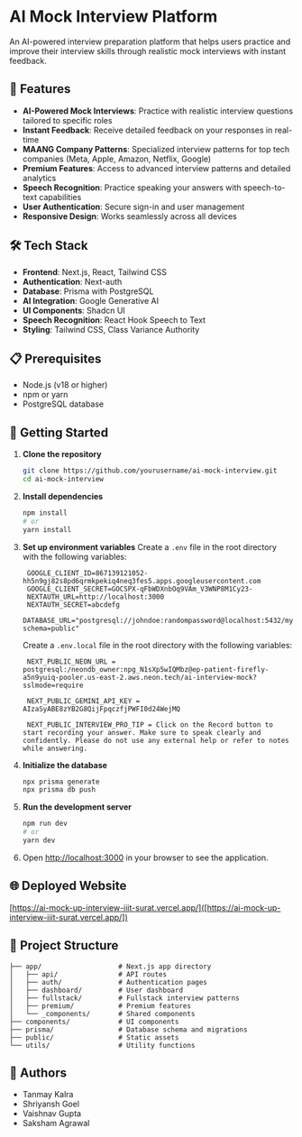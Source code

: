 # AI Mock Interview Platform

An AI-powered interview preparation platform that helps users practice and improve their interview skills through realistic mock interviews with instant feedback.

## 🚀 Features

- **AI-Powered Mock Interviews**: Practice with realistic interview questions tailored to specific roles
- **Instant Feedback**: Receive detailed feedback on your responses in real-time
- **MAANG Company Patterns**: Specialized interview patterns for top tech companies (Meta, Apple, Amazon, Netflix, Google)
- **Premium Features**: Access to advanced interview patterns and detailed analytics
- **Speech Recognition**: Practice speaking your answers with speech-to-text capabilities
- **User Authentication**: Secure sign-in and user management
- **Responsive Design**: Works seamlessly across all devices

## 🛠️ Tech Stack

- **Frontend**: Next.js, React, Tailwind CSS
- **Authentication**: Next-auth
- **Database**: Prisma with PostgreSQL
- **AI Integration**: Google Generative AI
- **UI Components**: Shadcn UI
- **Speech Recognition**: React Hook Speech to Text
- **Styling**: Tailwind CSS, Class Variance Authority

## 📋 Prerequisites

- Node.js (v18 or higher)
- npm or yarn
- PostgreSQL database

## 🚀 Getting Started

1. **Clone the repository**
   ```bash
   git clone https://github.com/yourusername/ai-mock-interview.git
   cd ai-mock-interview
   ```

2. **Install dependencies**
   ```bash
   npm install
   # or
   yarn install
   ```

3. **Set up environment variables**
   Create a `.env` file in the root directory with the following variables:
   ```
    GOOGLE_CLIENT_ID=867139121052-hh5n9gj82s8pd6qrmkpekiq4neq3fes5.apps.googleusercontent.com
    GOOGLE_CLIENT_SECRET=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
    NEXTAUTH_URL=http://localhost:3000
    NEXTAUTH_SECRET=abcdefg
    DATABASE_URL="postgresql://johndoe:randompassword@localhost:5432/mydb?schema=public"
   ```

   Create a `.env.local` file in the root directory with the following variables:
   ```
    NEXT_PUBLIC_NEON_URL = postgresql:/neondb_owner:npg_N1sXp5wIQMbz@ep-patient-firefly-a5n9yuiq-pooler.us-east-2.aws.neon.tech/ai-interview-mock?sslmode=require

    NEXT_PUBLIC_GEMINI_API_KEY = AIzaSyABE8zYB2G8QijFpqczfjPWFI0d24WejMQ

    NEXT_PUBLIC_INTERVIEW_PRO_TIP = Click on the Record button to start recording your answer. Make sure to speak clearly and confidently. Please do not use any external help or refer to notes while answering.
   ```

4. **Initialize the database**
   ```bash
   npx prisma generate
   npx prisma db push
   ```

5. **Run the development server**
   ```bash
   npm run dev
   # or
   yarn dev
   ```

6. Open [http://localhost:3000](http://localhost:3000) in your browser to see the application.

## 🌐 Deployed Website
 [https://ai-mock-up-interview-iiit-surat.vercel.app/]([https://ai-mock-up-interview-iiit-surat.vercel.app/])

## 📁 Project Structure

```
├── app/                   # Next.js app directory
│   ├── api/               # API routes
│   ├── auth/              # Authentication pages
│   ├── dashboard/         # User dashboard
│   ├── fullstack/         # Fullstack interview patterns
│   ├── premium/           # Premium features
│   └── _components/       # Shared components
├── components/            # UI components
├── prisma/                # Database schema and migrations
├── public/                # Static assets
└── utils/                 # Utility functions
```

## 👥 Authors

- Tanmay Kalra
- Shriyansh Goel
- Vaishnav Gupta
- Saksham Agrawal
